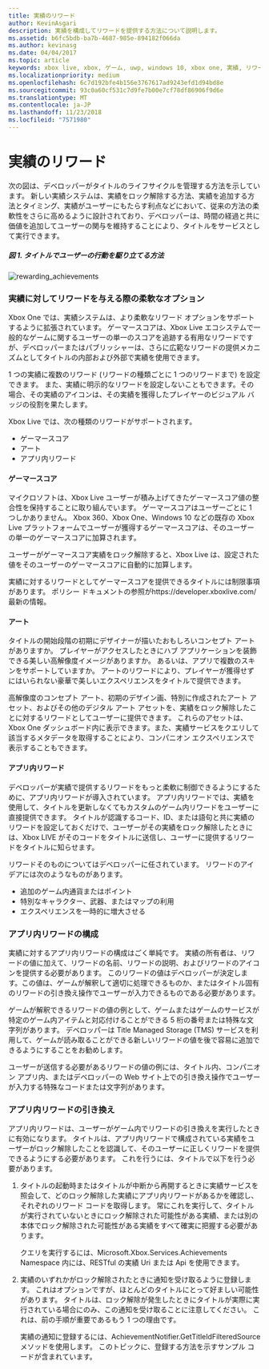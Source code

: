 ```yaml
---
title: 実績のリワード
author: KevinAsgari
description: 実績を構成してリワードを提供する方法について説明します。
ms.assetid: b6fc5bdb-ba7b-4687-985e-894182f066da
ms.author: kevinasg
ms.date: 04/04/2017
ms.topic: article
keywords: xbox live, xbox, ゲーム, uwp, windows 10, xbox one, 実績, リワード
ms.localizationpriority: medium
ms.openlocfilehash: 6c7d192bfe4b156e3767617ad9243efd1d94bd8e
ms.sourcegitcommit: 93c0a60cf531c7d9fe7b00e7cf78df86906f9d6e
ms.translationtype: MT
ms.contentlocale: ja-JP
ms.lasthandoff: 11/23/2018
ms.locfileid: "7571980"
---
```

# <a name="achievement-rewards"></a>実績のリワード

次の図は、デベロッパーがタイトルのライフサイクルを管理する方法を示しています。 新しい実績システムは、実績をロック解除する方法、実績を追加する方法とタイミング、実績がユーザーにもたらす利点などにおいて、従来の方法の柔軟性をさらに高めるように設計されており、デベロッパーは、時間の経過と共に価値を追加してユーザーの関与を維持することにより、タイトルをサービスとして実行できます。

##### <a name="figure-1---how-a-title-might-drive-user-behavior"></a>図 1.   タイトルでユーザーの行動を駆り立てる方法 #####
![rewarding_achievements](../images/omega/achievements_overview_01_drive_behavior.png)

### <a name="flexible-options-for-rewarding-achievement"></a>実績に対してリワードを与える際の柔軟なオプション ###
Xbox One では、実績システムは、より柔軟なリワード オプションをサポートするように拡張されています。 ゲーマースコアは、Xbox Live エコシステムで一般的なゲームに関するユーザーの単一のスコアを追跡する有用なリワードですが、デベロッパーまたはパブリッシャーは、さらに広範なリワードの提供メカニズムとしてタイトルの内部および外部で実績を使用できます。

1 つの実績に複数のリワード (リワードの種類ごとに 1 つのリワードまで) を設定できます。 また、実績に明示的なリワードを設定しないこともできます。その場合、その実績のアイコンは、その実績を獲得したプレイヤーのビジュアル バッジの役割を果たします。

Xbox Live では、次の種類のリワードがサポートされます。

* ゲーマースコア
* アート
* アプリ内リワード

#### <a name="gamerscore"></a>ゲーマースコア ####
マイクロソフトは、Xbox Live ユーザーが積み上げてきたゲーマースコア値の整合性を保持することに取り組んでいます。 ゲーマースコアはユーザーごとに 1 つしかありません。 Xbox 360、Xbox One、Windows 10 などの既存の Xbox Live プラットフォームでユーザーが獲得するゲーマースコアは、そのユーザーの単一のゲーマースコアに加算されます。

ユーザーがゲーマースコア実績をロック解除すると、Xbox Live は、設定された値をそのユーザーのゲーマースコアに自動的に加算します。

実績に対するリワードとしてゲーマースコアを提供できるタイトルには制限事項があります。 ポリシー ドキュメントの参照がhttps://developer.xboxlive.com/最新の情報。

#### <a name="art"></a>アート ####
タイトルの開始段階の初期にデザイナーが描いたおもしろいコンセプト アートがありますか。 プレイヤーがアクセスしたときにハブ アプリケーションを装飾できる美しい高解像度イメージがありますか。 あるいは、アプリで複数のスキンをサポートしていますか。 アートのリワードにより、プレイヤーが獲得せずにはいられない豪華で美しいエクスペリエンスをタイトルで提供できます。

高解像度のコンセプト アート、初期のデザイン画、特別に作成されたアート アセット、およびその他のデジタル アート アセットを、実績をロック解除したことに対するリワードとしてユーザーに提供できます。 これらのアセットは、Xbox One ダッシュボード内に表示できます。また、実績サービスをクエリして該当するメタデータを取得することにより、コンパニオン エクスペリエンスで表示することもできます。

#### <a name="in-app-rewards"></a>アプリ内リワード ####
デベロッパーが実績で提供するリワードをもっと柔軟に制御できるようにするために、アプリ内リワードが導入されています。 アプリ内リワードでは、実績を使用して、タイトルを更新しなくてもカスタムのゲーム内リワードをユーザーに直接提供できます。 タイトルが認識するコード、ID、または語句と共に実績のリワードを設定しておくだけで、ユーザーがその実績をロック解除したときには、Xbox LIVE がそのコードをタイトルに送信し、ユーザーに提供するリワードをタイトルに知らせます。

リワードそのものについてはデベロッパーに任されています。 リワードのアイデアには次のようなものがあります。

* 追加のゲーム内通貨またはポイント
* 特別なキャラクター、武器、またはマップの利用
* エクスペリエンスを一時的に増大させる

### <a name="configuring-in-app-rewards"></a>アプリ内リワードの構成 ###
実績に対するアプリ内リワードの構成はごく単純です。 実績の所有者は、リワードの値に加えて、リワードの名前、リワードの説明、およびリワードのアイコンを提供する必要があります。 このリワードの値はデベロッパーが決定します。この値は、ゲームが解釈して適切に処理できるものか、またはタイトル固有のリワードの引き換え操作でユーザーが入力できるものである必要があります。

ゲームが解釈できるリワードの値の例として、ゲームまたはゲームのサービスが特定のゲーム内アイテムと対応付けることができる 5 桁の番号または特殊な文字列があります。 デベロッパーは Title Managed Storage (TMS) サービスを利用して、ゲームが読み取ることができる新しいリワードの値を後で容易に追加できるようにすることをお勧めします。

ユーザーが送信する必要があるリワードの値の例には、タイトル内、コンパニオン アプリ内、またはデベロッパーの Web サイト上での引き換え操作でユーザーが入力する特殊なコードまたは文字列があります。

### <a name="redeeming-in-app-rewards"></a>アプリ内リワードの引き換え ###
アプリ内リワードは、ユーザーがゲーム内でリワードの引き換えを実行したときに有効になります。 タイトルは、アプリ内リワードで構成されている実績をユーザーがロック解除したことを認識して、そのユーザーに正しくリワードを提供できるようにする必要があります。 これを行うには、タイトルで以下を行う必要があります。

1. タイトルの起動時またはタイトルが中断から再開するときに実績サービスを照会して、どのロック解除した実績にアプリ内リワードがあるかを確認し、それぞれのリワード コードを取得します。 常にこれを実行して、タイトルが実行されていないときにロック解除された可能性がある実績、または別の本体でロック解除された可能性がある実績をすべて確実に把握する必要があります。  

    クエリを実行するには、Microsoft.Xbox.Services.Achievements Namespace 内には、RESTful の実績 Uri または Api を使用できます。

2. 実績のいずれかがロック解除されたときに通知を受け取るように登録します。 これはオプションですが、ほとんどのタイトルにとって好ましい可能性があります。 タイトルは、ロック解除が発生したときにタイトルが実際に実行されている場合にのみ、この通知を受け取ることに注意してください。 これは、前の手順が重要であるもう 1 つの理由です。

   実績の通知に登録するには、AchievementNotifier.GetTitleIdFilteredSource メソッドを使用します。 このトピックに、登録する方法を示すサンプル コードが含まれています。
